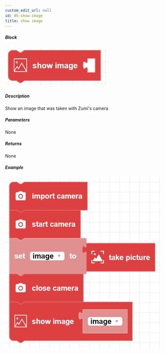 ```yaml
---
custom_edit_url: null
id: 05-show-image
title: show image
---
```


##### Block

![show image block image](show_image.png)

##### Description

Show an image that was taken with Zumi's camera

##### Parameters

None <!-- image -->

##### Returns

None

##### Example

![show image example](show_image_example.png)
